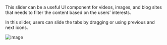 This slider can be a useful UI component for videos, images, and blog sites that needs to filter the content based on the users’ interests.

In this slider, users can slide the tabs by dragging or using previous and next icons.

![image](https://github.com/user-attachments/assets/f2450e59-d462-4545-811c-13d94432476f)
